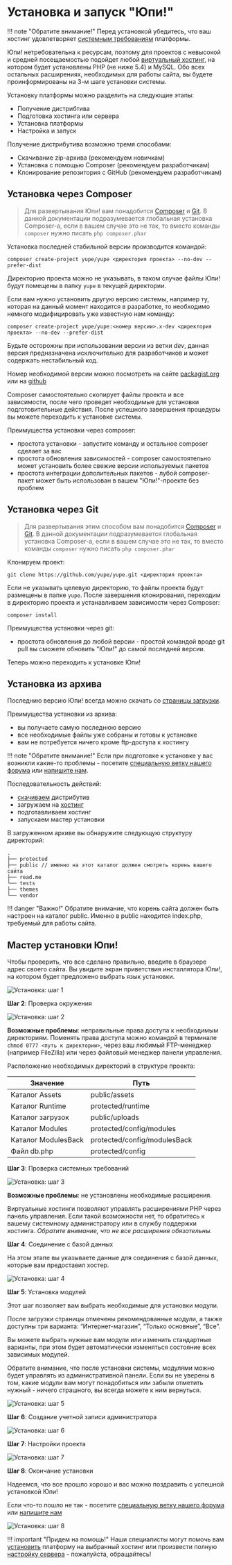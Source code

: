 # Установка и запуск "Юпи!"

!!! note "Обратите внимание!"
    Перед установкой убедитесь, что ваш хостинг удовлетворяет [системным требованиям](/hosting/) платформы.

Юпи! нетребовательна к ресурсам, поэтому для проектов с невысокой и средней посещаемостью подойдет любой [виртуальный хостинг](http://yupe.ru/service/hosting), на котором будет установлены PHP (не ниже 5.4) и MySQL.
Обо всех остальных расширениях, необходимых для работы сайта, вы будете проинформированы на 3-м шаге установки системы.

Установку платформы можно разделить на следующие этапы:

* Получение дистрибтива
* Подготовка хостинга или сервера
* Установка платформы
* Настройка и запуск


Получение дистрибутива возможно тремя способами:

* Скачивание zip-архива (рекомендуем новичкам)
* Установка с помощью Composer (рекомендуем разработчикам)
* Клонирование репозитория с GitHub (рекомендуем разработчикам)

## Установка через Composer

> Для развертывания Юпи! вам понадобится [Composer](https://getcomposer.org/) и [Git](http://git-scm.com/downloads).
> В данной документации подразумевается глобальная установка Composer-а, если в вашем случае это не так, то вместо команды `composer` нужно писать `php composer.phar`

Установка последней стабильной версии производится командой:

```
composer create-project yupe/yupe <директория проекта> --no-dev --prefer-dist
```

Директорию проекта можно не указывать, в таком случае файлы Юпи! будут помещены в папку `yupe` в текущей директории.

Если вам нужно установить другую версию системы, например ту, которая на данный момент находится в разработке, то необходимо немного модифицировать уже известную нам команду:

```
composer create-project yupe/yupe:<номер версии>.x-dev <директория проекта> --no-dev --prefer-dist
```
Будьте осторожны при использовании версии из ветки *dev*, данная версия предназначена исключительно для разработчиков и может содержать нестабильный код.

Номер необходимой версии можно посмотреть на сайте [packagist.org](https://packagist.org/packages/yupe/yupe) или на [github](https://github.com/yupe/yupe/releases)

Composer самостоятельно скопирует файлы проекта и все зависимости, после чего проведет необходимые для установки подготовительные действия.
После успешного завершения процедуры вы можете переходить к установке системы.

Преимущества установки через composer:

* простота установки - запустите команду и остальное composer сделает за вас
* простота обновления зависимостей - composer самостоятельно может установить более свежие версии используемых пакетов
* простота интеграции дополительных пакетов - лубой composer-пакет может быть использован в вашем "Юпи!"-проекте без проблем

## Установка через Git

> Для развертывания этим способом вам понадобится [Composer](https://getcomposer.org/) и [Git](http://git-scm.com/downloads).
> В данной документации подразумевается глобальная установка Composer-а, если в вашем случае это не так, то вместо команды `composer` нужно писать `php composer.phar`

Клонируем проект:
```
git clone https://github.com/yupe/yupe.git <директория проекта>
```

Если не указывать целевую директорию, то файлы проекта будут размещены в папке `yupe`.
После завершения клонирования, переходим в директорию проекта и устанавливаем зависимости через Composer:
```
composer install
```

Преимущества установки через git:

* простота обновления до любой версии - простой командой вроде git pull вы сможете обновить "Юпи!" до самой последней версии.

Теперь можно переходить к установке Юпи!


## Установка из архива

Последнию версию Юпи! всегда можно скачать со [страницы загрузки](http://yupe.ru/download).

Преимущества установки из архива:

* вы получаете самую последнюю версию
* все необходимые файлы уже собраны и готовы к установке
* вам не потребуется ничего кроме ftp-доступа к хостингу

!!! note "Обратите внимание!"
    Если при подготовке к установке у вас возникли какие-то проблемы - посетите [специальную ветку нашего форума](http://talk.yupe.ru/viewforum.php?f=10) или [напишите нам](http://yupe.ru/contacts).

Последовательность действий:

* [скачиваем](http://yupe.ru/download) дистрибутив
* загружаем на [хостинг](http://yupe.ru/service/hosting)
* подготавливаем хостинг
* запускаем мастер установки

В загруженном архиве вы обнаружите следующую структуру директорий:

```
.
├── protected
├── public // именно на этот каталог должен смотреть корень вашего сайта
├── read.me
└── tests
├── themes
└── vendor
```

!!! danger "Важно!"
    Обратите внимание, что корень сайта должен быть настроен на каталог public. Именно в public находится index.php, требуемый для работы сайта.



## Мастер установки Юпи!

Чтобы проверить, что все сделано правильно, введите в браузере адрес своего сайта. Вы увидите экран приветствия инсталлятора Юпи!, на котором будет предложено выбрать язык установки.

![Установка: шаг 1](img/yupe-install-1.png)

**Шаг 2**: Проверка окружения

![Установка: шаг 2](img/yupe-install-2.png)

**Возможные проблемы**: неправильные права доступа к необходимым директориям.
Поменять права доступа можно командой в терминале `chmod 0777 <путь к директории>`, через ваш любимый FTP-менеджер (например FileZilla) или через файловый менеджер панели управления.

Расположение необходимых директорий в структуре проекта:

Значение | Путь
-------- | ------
Каталог Assets  | public/assets
Каталог Runtime | protected/runtime
Каталог загрузок | public/uploads
Каталог Modules | protected/config/modules
Каталог ModulesBack | protected/config/modulesBack
Файл db.php | protected/config

**Шаг 3**: Проверка системных требований

![Установка: шаг 3](img/yupe-install-3.png)

**Возможные проблемы**: не установлены необходимые расширения.

Виртуальные хостинги позволяют управлять расширениями PHP через панель управления.
Если такой возможности нет, то обратитесь к вашему системному администратору или в службу поддержки хостинга.
_Обратите внимание, что не все расширения обязательны._

**Шаг 4**: Соединение с базой данных

На этом этапе вы указываете данные для соединения с базой данных, которые вам предоставил хостер.

![Установка: шаг 4](img/yupe-install-4.png)

**Шаг 5**: Установка модулей

Этот шаг позволяет вам выбрать необходимые для установки модули.

После загрузки страницы отмечены рекомендованные модули, а также доступны три варианта: “Интернет-магазин”, “Только основные”, “Все”.

Вы можете выбрать нужные вам модули или изменить стандартные варианты, при этом будет автоматически изменяться состояние всех зависимых модулей.

Обратите внимание, что после установки системы, модулями можно будет управлять из административной панели. Если вы не уверены в том, какие модули вам могут понадобиться или забыли отметить нужный - ничего страшного, вы всегда можете к ним вернуться.

![Установка: шаг 5](img/yupe-install-5.png)

**Шаг 6**: Создание учетной записи администратора

![Установка: шаг 6](img/yupe-install-6.png)

**Шаг 7**: Настройки проекта

![Установка: шаг 7](img/yupe-install-7.png)

**Шаг 8**: Окончание установки

Надеемся, что все прошло хорошо и вас можно поздравить с успешной установкой Юпи!

Если что-то пошло не так - посетите [специальную ветку нашего форума](http://talk.yupe.ru/viewforum.php?f=10) или [напишите нам](http://yupe.ru/contacts)

![Установка: шаг 8](img/yupe-install-8.png)

!!! important "Придем на помощь!"
    Наши специалисты могут помочь вам <a href='http://yupe.ru/store/services/install.html' target='_blank'>установить</a> платформу на выбранный хостинг
    или произвести полную <a href='http://yupe.ru/store/services/server.html' target='_blank'>настройку сервера</a> - пожалуйста, обращайтесь!
